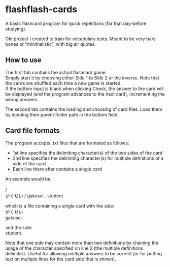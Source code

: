 # flashflash-cards
A basic flashcard program for quick repetitions (for that day-before studying). 

Old project I created to train for vocabulary tests. Meant to be very bare bones or "minimalistic", with big air quotes.

## How to use
The first tab contains the actual flashcard game.  
Simply start it by choosing either Side 1 to Side 2 or the inverse. Note that the cards are shuffled each time a new game is started.  
If the bottom input is blank when clicking Check, the answer to the card will be displayed (and the program advances to the next card), incrementing the wrong answers.

The second tab contains the loading and choosing of card files. Load them by inputing their parent folder path in the bottom field.



## Card file formats
The program accepts .txt files that are formated as follows:  
- 1st line specifies the delimiting character(s) of the two sides of the card  
- 2nd line specifies the delimiting character(s) for multiple definitions of a side of the card  
- Each line there after contains a single card

An example would be:  
.  
/  
がくせい / gakusei . student

which is a file containing a single card with the side:  
がくせい  
gakusei 

and the side:  
student.

Note that one side may contain more than two definitions by chaining the usage of the character specified on line 2 (the multiple definitions delimiter). Useful for allowing multiple answers to be correct (or for putting text on multiple lines for the card side that is shown).
